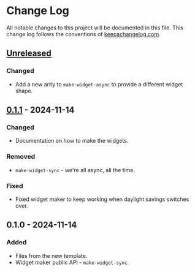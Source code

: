 # Change Log
All notable changes to this project will be documented in this file. This change log follows the conventions of [keepachangelog.com](http://keepachangelog.com/).

## [Unreleased]
### Changed
- Add a new arity to `make-widget-async` to provide a different widget shape.

## [0.1.1] - 2024-11-14
### Changed
- Documentation on how to make the widgets.

### Removed
- `make-widget-sync` - we're all async, all the time.

### Fixed
- Fixed widget maker to keep working when daylight savings switches over.

## 0.1.0 - 2024-11-14
### Added
- Files from the new template.
- Widget maker public API - `make-widget-sync`.

[Unreleased]: https://sourcehost.site/your-name/clojure-projekat/compare/0.1.1...HEAD
[0.1.1]: https://sourcehost.site/your-name/clojure-projekat/compare/0.1.0...0.1.1

